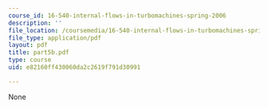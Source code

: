 ```yaml
---
course_id: 16-540-internal-flows-in-turbomachines-spring-2006
description: ''
file_location: /coursemedia/16-540-internal-flows-in-turbomachines-spring-2006/e82160ff430060da2c2619f791d30991_part5b.pdf
file_type: application/pdf
layout: pdf
title: part5b.pdf
type: course
uid: e82160ff430060da2c2619f791d30991

---
```

None